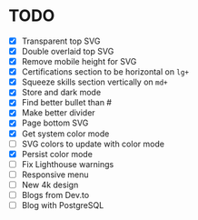 # TODO

- [x] Transparent top SVG
- [x] Double overlaid top SVG
- [x] Remove mobile height for SVG
- [x] Certifications section to be horizontal on `lg+`
- [x] Squeeze skills section vertically on `md+`
- [x] Store and dark mode
- [x] Find better bullet than #
- [x] Make better divider
- [x] Page bottom SVG
- [x] Get system color mode
- [ ] SVG colors to update with color mode
- [x] Persist color mode
- [ ] Fix Lighthouse warnings
- [ ] Responsive menu
- [ ] New 4k design
- [ ] Blogs from Dev.to
- [ ] Blog with PostgreSQL
